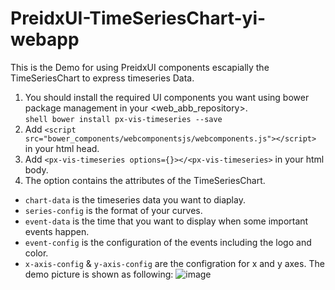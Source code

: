 # PreidxUI-TimeSeriesChart-yi-webapp
This is the Demo for using PreidxUI components escapially the TimeSeriesChart to express timeseries Data.<br>
1. You should install the required UI components you want using bower package management in your <web_abb_repository>.<br>
```shell bower install px-vis-timeseries --save```
2. Add `<script src="bower_components/webcomponentsjs/webcomponents.js"></script>` in your html head.
3. Add `<px-vis-timeseries options={}></<px-vis-timeseries>` in your html body.
4. The option contains the attributes of the TimeSeriesChart.    
- `chart-data` is the timeseries data you want to diaplay.
- `series-config` is the format of your curves.
- `event-data` is the time that you want to display when some important events happen.
- `event-config` is the configuration of the events including the logo and color.
- `x-axis-config` & `y-axis-config` are the configration for x and y axes.
The demo picture is shown as following:
![image](https://github.com/JasonZhangHkust/PreidxUI-TimeSeriesChart-yi-webapp/blob/master/timeSeriesChart.png)

